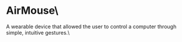 # AirMouse\
A wearable device that allowed the user to control a computer through simple, intuitive gestures.\
